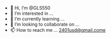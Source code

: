 - 👋 Hi, I’m @GLS550
- 👀 I’m interested in ...
- 🌱 I’m currently learning ...
- 💞️ I’m looking to collaborate on ...
- 📫 How to reach me ... 2401usd@gmail.come

<!---
GLS550/GLS550 is a ✨ special ✨ repository because its `README.md` (this file) appears on your GitHub profile.
You can click the Preview link to take a look at your changes.
--->
